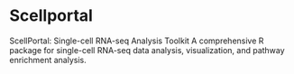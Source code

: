 # Scellportal
ScellPortal: Single-cell RNA-seq Analysis Toolkit A comprehensive R package for single-cell RNA-seq data analysis, visualization, and pathway enrichment analysis.
